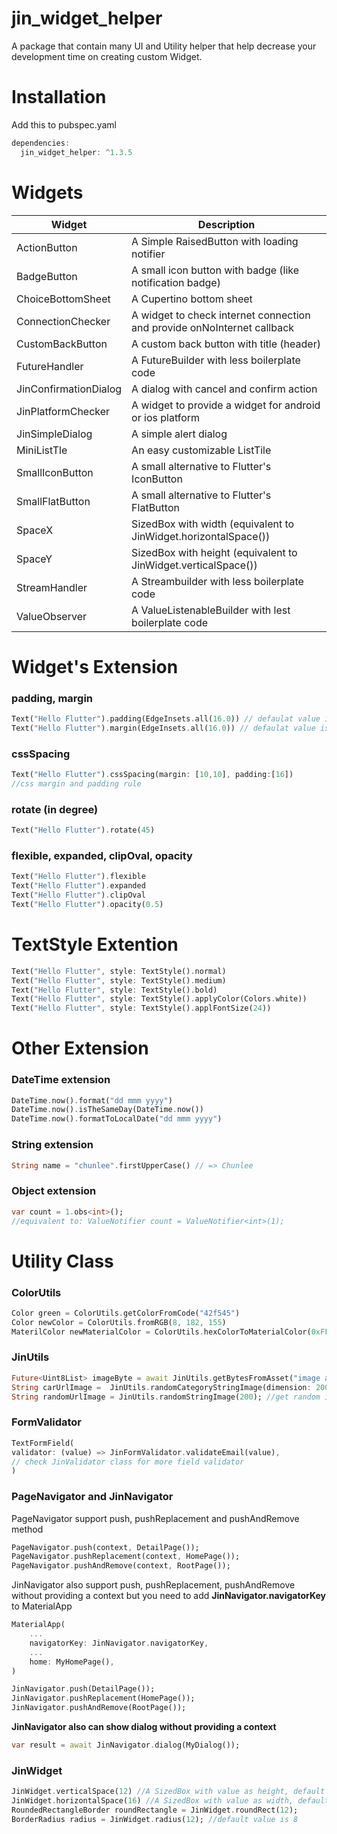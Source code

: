 # jin_widget_helper

A package that contain many UI and Utility helper that help decrease your development time on creating custom Widget.

# Installation

Add this to pubspec.yaml

```dart
dependencies:
  jin_widget_helper: ^1.3.5
```

# Widgets

| Widget                | Description                                                             |
| --------------------- | ----------------------------------------------------------------------- |
| ActionButton          | A Simple RaisedButton with loading notifier                             |
| BadgeButton           | A small icon button with badge (like notification badge)                |
| ChoiceBottomSheet     | A Cupertino bottom sheet                                                |
| ConnectionChecker     | A widget to check internet connection and provide onNoInternet callback |
| CustomBackButton      | A custom back button with title (header)                                |
| FutureHandler         | A FutureBuilder with less boilerplate code                              |
| JinConfirmationDialog | A dialog with cancel and confirm action                                 |
| JinPlatformChecker    | A widget to provide a widget for android or ios platform                |
| JinSimpleDialog       | A simple alert dialog                                                   |
| MiniListTle           | An easy customizable ListTile                                           |
| SmallIconButton       | A small alternative to Flutter's IconButton                             |
| SmallFlatButton       | A small alternative to Flutter's FlatButton                             |
| SpaceX                | SizedBox with width (equivalent to JinWidget.horizontalSpace())         |
| SpaceY                | SizedBox with height (equivalent to JinWidget.verticalSpace())          |
| StreamHandler         | A Streambuilder with less boilerplate code                              |
| ValueObserver         | A ValueListenableBuilder with lest boilerplate code                     |

# Widget's Extension

### padding, margin

```dart
Text("Hello Flutter").padding(EdgeInsets.all(16.0)) // defaulat value is EdgeInsets.all(8.0)
Text("Hello Flutter").margin(EdgeInsets.all(16.0)) // defaulat value is EdgeInsets.all(8.0)
```

### cssSpacing

```dart
Text("Hello Flutter").cssSpacing(margin: [10,10], padding:[16])
//css margin and padding rule
```

### rotate (in degree)

```dart
Text("Hello Flutter").rotate(45)
```

### flexible, expanded, clipOval, opacity

```dart
Text("Hello Flutter").flexible
Text("Hello Flutter").expanded
Text("Hello Flutter").clipOval
Text("Hello Flutter").opacity(0.5)
```

# TextStyle Extention

```dart
Text("Hello Flutter", style: TextStyle().normal)
Text("Hello Flutter", style: TextStyle().medium)
Text("Hello Flutter", style: TextStyle().bold)
Text("Hello Flutter", style: TextStyle().applyColor(Colors.white))
Text("Hello Flutter", style: TextStyle().applFontSize(24))
```

# Other Extension

### DateTime extension

```dart
DateTime.now().format("dd mmm yyyy")
DateTime.now().isTheSameDay(DateTime.now())
DateTime.now().formatToLocalDate("dd mmm yyyy")
```

### String extension

```dart
String name = "chunlee".firstUpperCase() // => Chunlee
```

### Object extension

```dart
var count = 1.obs<int>();
//equivalent to: ValueNotifier count = ValueNotifier<int>(1);
```

# Utility Class

### ColorUtils

```dart
Color green = ColorUtils.getColorFromCode("42f545")
Color newColor = ColorUtils.fromRGB(8, 182, 155)
MaterilColor newMaterialColor = ColorUtils.hexColorToMaterialColor(0xFF869CF4)
```

### JinUtils

```dart
Future<Uint8List> imageByte = await JinUtils.getBytesFromAsset("image asset path", 200); //200 is imagewidth
String carUrlImage =  JinUtils.randomCategoryStringImage(dimension: 200, category: "car"); //get image url with given dimension and category
String randomUrlImage = JinUtils.randomStringImage(200); //get random image url with given dimension
```

### FormValidator

```dart
TextFormField(
validator: (value) => JinFormValidator.validateEmail(value),
// check JinValidator class for more field validator
)
```

### PageNavigator and JinNavigator

PageNavigator support push, pushReplacement and pushAndRemove method

```dart
PageNavigator.push(context, DetailPage());
PageNavigator.pushReplacement(context, HomePage());
PageNavigator.pushAndRemove(context, RootPage());
```

JinNavigator also support push, pushReplacement, pushAndRemove without providing a context
but you need to add **JinNavigator.navigatorKey** to MaterialApp

```dart
MaterialApp(
    ...
    navigatorKey: JinNavigator.navigatorKey,
    ...
    home: MyHomePage(),
)
```

```dart
JinNavigator.push(DetailPage());
JinNavigator.pushReplacement(HomePage());
JinNavigator.pushAndRemove(RootPage());
```

**JinNavigator also can show dialog without providing a context**

```dart
var result = await JinNavigator.dialog(MyDialog());
```

### JinWidget

```dart
JinWidget.verticalSpace(12) //A SizedBox with value as height, default value is 8
JinWidget.horizontalSpace(16) //A SizedBox with value as width, default value is 8
RoundedRectangleBorder roundRectangle = JinWidget.roundRect(12);
BorderRadius radius = JinWidget.radius(12); //default value is 8
```
